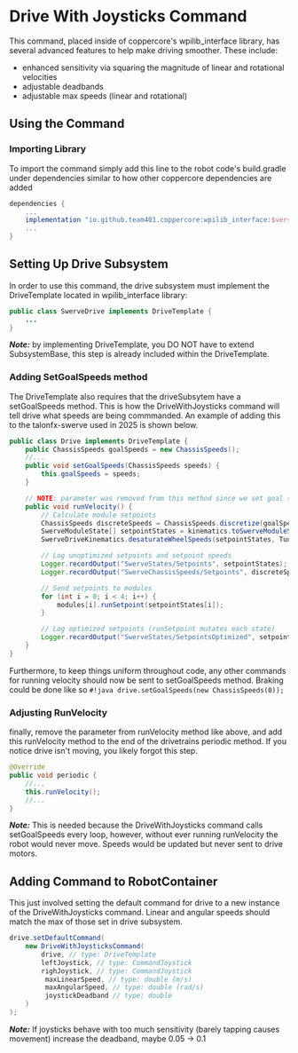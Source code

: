 
# Drive With Joysticks Command

This command, placed inside of coppercore's wpilib_interface library, has several advanced features to help make driving smoother. These include:

- enhanced sensitivity via squaring the magnitude of linear and rotational velocities
- adjustable deadbands
- adjustable max speeds (linear and rotational)

## Using the Command

### Importing Library

To import the command simply add this line to the robot code's build.gradle under dependencies similar to how other coppercore dependencies are added

```groovy
dependencies {
    ...
    implementation "io.github.team401.coppercore:wpilib_interface:$version"
    ...
}
```

## Setting Up Drive Subsystem

In order to use this command, the drive subsystem must implement the DriveTemplate located in wpilib_interface library:

```java
public class SwerveDrive implements DriveTemplate {
    ...
}
```

***Note:*** by implementing DriveTemplate, you DO NOT have to extend SubsystemBase, this step is already included within the DriveTemplate.

### Adding SetGoalSpeeds method

The DriveTemplate also requires that the driveSubsytem have a setGoalSpeeds method. This is how the DriveWithJoysticks command will tell drive what speeds are being commmanded. An example of adding this to the talonfx-swerve used in 2025 is shown below.

```java
public class Drive implements DriveTemplate {
    public ChassisSpeeds goalSpeeds = new ChassisSpeeds();
    //...
    public void setGoalSpeeds(ChassisSpeeds speeds) {
        this.goalSpeeds = speeds;
    }

    // NOTE: parameter was removed from this method since we set goal speeds elsewhere
    public void runVelocity() { 
        // Calculate module setpoints
        ChassisSpeeds discreteSpeeds = ChassisSpeeds.discretize(goalSpeeds, 0.02); // only difference is found on this line, where speeds discretized are based on set goal speeds
        SwerveModuleState[] setpointStates = kinematics.toSwerveModuleStates(discreteSpeeds);
        SwerveDriveKinematics.desaturateWheelSpeeds(setpointStates, TunerConstants.kSpeedAt12Volts);

        // Log unoptimized setpoints and setpoint speeds
        Logger.recordOutput("SwerveStates/Setpoints", setpointStates);
        Logger.recordOutput("SwerveChassisSpeeds/Setpoints", discreteSpeeds);

        // Send setpoints to modules
        for (int i = 0; i < 4; i++) {
            modules[i].runSetpoint(setpointStates[i]);
        }

        // Log optimized setpoints (runSetpoint mutates each state)
        Logger.recordOutput("SwerveStates/SetpointsOptimized", setpointStates);
    }
}
```

Furthermore, to keep things uniform throughout code, any other commands for running velocity should now be sent to setGoalSpeeds method. Braking could be done like so `#!java drive.setGoalSpeeds(new ChassisSpeeds(0));`

### Adjusting RunVelocity

finally, remove the parameter from runVelocity method like above, and add this runVelocity method to the end of the drivetrains periodic method. If you notice drive isn't moving, you likely forgot this step.

```java
@Override
public void periodic {
    //...
    this.runVelocity();
    //...
}
```

***Note:*** This is needed because the DriveWithJoysticks command calls setGoalSpeeds every loop, however, without ever running runVelocity the robot would never move. Speeds would be updated but never sent to drive motors.

## Adding Command to RobotContainer

This just involved setting the default command for drive to a new instance of the DriveWithJoysticks command. Linear and angular speeds should match the max of those set in drive subsystem.

```java
drive.setDefaultCommand(
    new DriveWithJoysticksCommand(
        drive, // type: DriveTemplate
        leftJoystick, // type: CommandJoystick
        righJoystick, // type: CommandJoystick
         maxLinearSpeed, // type: double (m/s)
         maxAngularSpeed, // type: double (rad/s)
         joystickDeadband // type: double
    )
);
```

***Note:*** If joysticks behave with too much sensitivity (barely tapping causes movement) increase the deadband, maybe 0.05 -> 0.1

